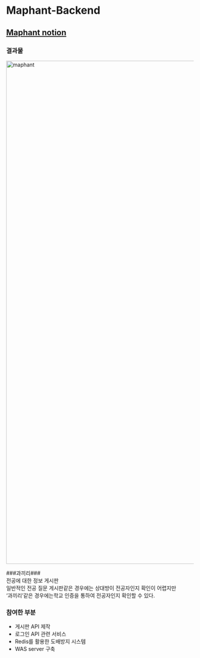 # Maphant-Backend
## [Maphant notion](https://orange-jonquil-c48.notion.site/23-38238b5f5d7a4b3881f3912b32d85b79?pvs=4) ##
### **결과물**

<img width="1347" alt="maphant" src="https://github.com/alscjf1329/Maphant-Backend/assets/48661310/10022529-aee7-4d83-96fd-36d4f3acae49">

###과끼리### <br/>
전공에 대한 정보 게시판 <br/>
일반적인 전공 질문 게시판같은 경우에는 상대방이 전공자인지 확인이 어렵지만 <br/>
‘과끼리’같은 경우에는학교 인증을 통하여 전공자인지 확인할 수 있다.

### 참여한 부분
+ 게시판 API 제작
+ 로그인 API 관련 서비스
+ Redis를 활용한 도배방지 시스템
+ WAS server 구축
